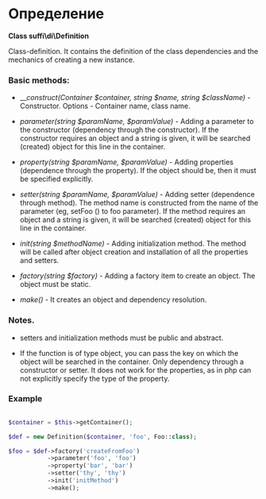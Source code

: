 Определение
===========

**Class suffi\di\Definition**

Class-definition. It contains the definition of the class dependencies and the mechanics of creating a new instance.

### Basic methods:

* ___construct(Container $container, string $name, string $className)_ - Constructor. Options - Container name, class name.

* _parameter(string $paramName, $paramValue)_ - Adding a parameter to the constructor (dependency through the constructor). If the constructor requires an object and a string is given, it will be searched (created) object for this line in the container.

* _property(string $paramName, $paramValue)_ - Adding properties (dependence through the property). If the object should be, then it must be specified explicitly.

* _setter(string $paramName, $paramValue)_ - Adding setter (dependence through method). The method name is constructed from the name of the parameter (eg, setFoo () to foo parameter). If the method requires an object and a string is given, it will be searched (created) object for this line in the container.

* _init(string $methodName)_ - Adding initialization method. The method will be called after object creation and installation of all the properties and setters.

* _factory(string $factory)_ - Adding a factory item to create an object. The object must be static.

* _make()_ - It creates an object and dependency resolution.

### Notes.

* setters and initialization methods must be public and abstract.

* If the function is of type object, you can pass the key on which the object will be searched in the container. Only dependency through a constructor or setter. It does not work for the properties, as in php can not explicitly specify the type of the property.

### Example
```php

$container = $this->getContainer();

$def = new Definition($container, 'foo', Foo::class);

$foo = $def->factory('createFromFoo')
           ->parameter('foo', 'foo')
           ->property('bar', 'bar')
           ->setter('thy', 'thy')
           ->init('initMethod')
           ->make();
```